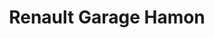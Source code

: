 ---
title: "Renault Garage Hamon"
url: /matignon/renault-garage-hamon/
shop: réparation de voitures
---